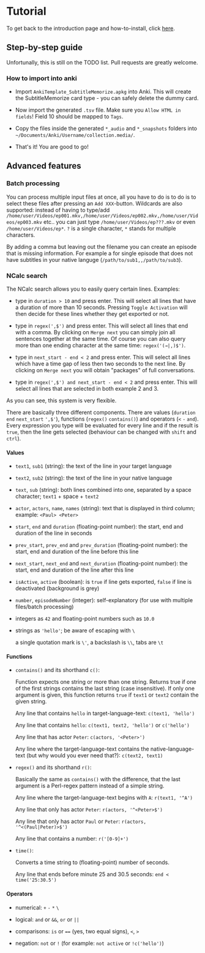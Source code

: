 # Tutorial
To get back to the introduction page and how-to-install, click [here](README.md).

## Step-by-step guide
Unfortunally, this is still on the TODO list. Pull requests are greatly welcome.

### How to import into anki
-   Import `AnkiTemplate_SubtitleMemorize.apkg` into Anki. This will create the SubtitleMemorize card type - you can safely delete the dummy card.

-   Now import the generated `.tsv` file. Make sure you `Allow HTML in fields`! Field 10 should be mapped to `Tags`.

-   Copy the files inside the generated `*_audio` and `*_snapshots` folders into `~/Documents/Anki/Username/collection.media/`.

-   That's it! You are good to go!

## Advanced features
### Batch processing
You can process multiple input files at once, all you have to do is to do is to select these files after pressing an `Add XXX`-button. Wildcards are also supported: instead of having to type/add `/home/user/Videos/ep001.mkv,/home/user/Videos/ep002.mkv,/home/user/Videos/ep003.mkv` etc.. you can just type `/home/user/Videos/ep???.mkv` or even `/home/user/Videos/ep*`. `?` is a single character, `*` stands for multiple characters.

By adding a comma but leaving out the filename you can create an episode that is missing information. For example a for single episode that does not have subtitles in your native languge (`/path/to/sub1,,/path/to/sub3`).


### NCalc search
The NCalc search allows you to easily query certain lines. Examples:

-   type in `duration > 10` and press enter. This will select all lines that
have a duration of more than 10 seconds. Pressing `Toggle Activation` will then decide for these lines whether they get exported or not.

-   type in `regex(',$')` and press enter. This will select all lines that end with a comma. By clicking on `Merge next` you can simply join all sentences together at the same time. Of course you can also query more than one ending character at the same time: `regex('(→|,)$')`.

-   type in `next_start - end < 2` and press enter. This will select all lines which have a time gap of less then two seconds to the next line. By clicking on `Merge next` you will obtain "packages" of full conversations.

-   type in `regex(',$') and next_start - end < 2` and press enter. This will select all lines that are selected in both example 2 and 3.

As you can see, this system is very flexible.

There are basically three different components. There are values (`duration` `end` `next_start` `',$'`), functions (`regex()` `contains()`) and operators (`<` `-` `and`). Every expression you type will be evaluated for every line and if the result is `true`, then the line gets selected (behaviour can be changed with `shift` and `ctrl`).

#### Values


-   `text1`, `sub1` (string): the text of the line in your target language

-   `text2`, `sub2` (string): the text of the line in your native language

-   `text`, `sub` (string): both lines combined into one, separated by a space character; `text1` + space  + `text2`

-   `actor`, `actors`, `name`, `names` (string): text that is displayed in third column; example: `<Paul> <Peter>`

-   `start`, `end` and `duration` (floating-point number): the start, end and duration of the line in seconds

-   `prev_start`, `prev_end` and `prev_duration` (floating-point number): the start, end and duration of the line before this line

-   `next_start`, `next_end` and `next_duration` (floating-point number): the start, end and duration of the line after this line

-   `isActive`, `active` (boolean): is `true` if line gets exported, `false` if line is deactivated (background is grey)

-   `number`, `episodeNumber` (integer): self-explanatory (for use with multiple files/batch processing)

-   integers as `42` and floating-point numbers such as `10.0`

-   strings as `'hello'`; be aware of escaping with `\`

    a single quotation mark is ``\'``, a backslash is `\\`, tabs are `\t`

#### Functions

-   `contains()` and its shorthand `c()`:

    Function expects one string or more than one string. Returns true if one of the first strings contains the last string (case insensitive). If only one argument is given, this function returns `true` if `text1` or `text2` contain the given string.

    Any line that contains `hello` in target-language-text: `c(text1, 'hello')`

    Any line that contains `hello`: `c(text1, text2, 'hello')` or `c('hello')`

    Any line that has actor `Peter`: `c(actors, '<Peter>')`

    Any line where the target-language-text contains the native-language-text (but why would you ever need that?): `c(text2, text1)`

-   `regex()` and its shorthand `r()`:

    Basically the same as `contains()` with the difference, that the last argument is a Perl-regex pattern instead of a simple string.

    Any line where the target-language-text begins with `A`: `r(text1, '^A')`

    Any line that only has actor `Peter`: `r(actors, '^<Peter>$')`

    Any line that only has actor `Paul` or `Peter`: `r(actors, '^<(Paul|Peter)>$')`

    Any line that contains a number: `r('[0-9]+')`

-   `time()`:

    Converts a time string to (floating-point) number of seconds.

    Any line that ends before minute 25 and 30.5 seconds: `end < time('25:30.5')`

#### Operators
-   numerical: `+` `-` `*` `\`

-   logical: `and` or `&&`, `or` or `||`

-   comparisons: `is` or `==` (yes, two equal signs), `<`, `>`

-   negation: `not` or `!` (for example: `not active` or `!c('hello')`)

